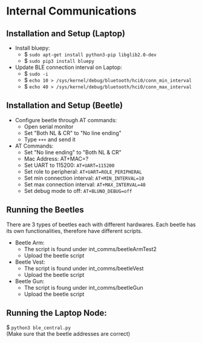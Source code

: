 # Internal Communications

## Installation and Setup (Laptop)

- Install bluepy:
  - $ `sudo apt-get install python3-pip libglib2.0-dev`
  - $ `sudo pip3 install bluepy`
- Update BLE connection interval on Laptop:
  - $ `sudo -i`
  - $ `echo 10 > /sys/kernel/debug/bluetooth/hci0/conn_min_interval`
  - $ `echo 40 > /sys/kernel/debug/bluetooth/hci0/conn_max_interval`

## Installation and Setup (Beetle)

- Configure beetle through AT commands:
  - Open serial monitor
  - Set "Both NL & CR" to "No line ending"
  - Type `+++` and send it
- AT Commands:
  - Set "No line ending" to "Both NL & CR"
  - Mac Address: AT+MAC=?
  - Set UART to 115200: `AT+UART=115200`
  - Set role to peripheral: `AT+UART=ROLE_PERIPHERAL`
  - Set min connection interval: `AT+MIN_INTERVAL=10`
  - Set max connection interval: `AT+MAX_INTERVAL=40`
  - Set debug mode to off: `AT+BLUNO_DEBUG=off`

## Running the Beetles

There are 3 types of beetles each with different hardwares. Each beetle has its own functionalities, therefore have different scripts.

- Beetle Arm:
  - The script is found under int_comms/beetleArmTest2
  - Upload the beetle script
- Beetle Vest:
  - The script is found under int_comms/beetleVest
  - Upload the beetle script
- Beetle Gun:
  - The script is foung under int_comms/beetleGun
  - Upload the beetle script

## Running the Laptop Node:

$ `python3 ble_central.py`  
(Make sure that the beetle addresses are correct)
